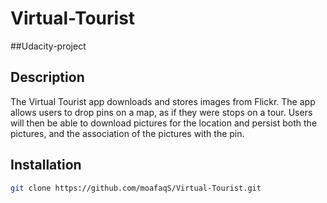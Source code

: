 # Virtual-Tourist

##Udacity-project

## Description 

The Virtual Tourist app downloads and stores images from Flickr. The app allows users to drop pins on a map, as if they were stops on a tour. Users will then be able to download pictures for the location and persist both the pictures, and the association of the pictures with the pin.

## Installation
```bash
git clone https://github.com/moafaqS/Virtual-Tourist.git
```
